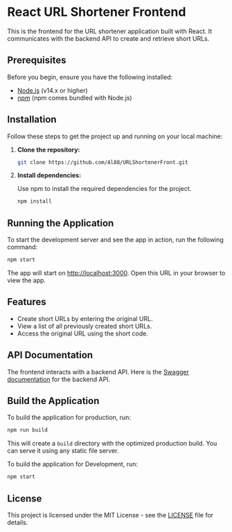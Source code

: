 
# React URL Shortener Frontend

This is the frontend for the URL shortener application built with React. It communicates with the backend API to create and retrieve short URLs.

## Prerequisites

Before you begin, ensure you have the following installed:

- [Node.js](https://nodejs.org/en/) (v14.x or higher)
- [npm](https://www.npmjs.com/) (npm comes bundled with Node.js)

## Installation

Follow these steps to get the project up and running on your local machine:

1. **Clone the repository:**

   ```bash
   git clone https://github.com/Al88/URLShortenerFront.git
   ```

2. **Install dependencies:**

   Use npm to install the required dependencies for the project.

   ```bash
   npm install
   ```

## Running the Application

To start the development server and see the app in action, run the following command:

```bash
npm start
```

The app will start on [http://localhost:3000](http://localhost:3000). Open this URL in your browser to view the app.

## Features

- Create short URLs by entering the original URL.
- View a list of all previously created short URLs.
- Access the original URL using the short code.


## API Documentation

The frontend interacts with a backend API. Here is the [Swagger documentation](http://localhost:8000/api/documentation) for the backend API.


## Build the Application

To build the application for production, run:

```bash
npm run build
```
This will create a `build` directory with the optimized production build. You can serve it using any static file server.


To build the application for Development, run:

```bash
npm start
```


## License

This project is licensed under the MIT License - see the [LICENSE](LICENSE) file for details.
